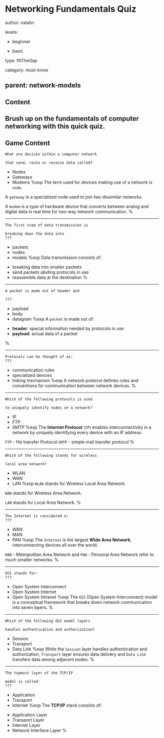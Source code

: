 # Networking Fundamentals Quiz
author: catalin

levels:

  - beginner

  - basic

type: fillTheGap

category: must-know

parent: network-models
---
## Content

Brush up on the fundamentals of computer networking with this quick quiz.
---
## Game Content

```
What are devices within a computer network

that send, route or receive data called?
```
* Nodes
* Gateways
* Modems
%exp
The term used for devices making use of a network is `node`.

A `gateway` is a specialized node used to join two dissimilar networks.

A `modem` is a type of hardware device that converts between analog and digital data in real time for two-way network communication.
%

---
```
The first step of data transmission is

breaking down the data into
???
```
* packets
* nodes
* models
%exp
Data transmission consists of:
- breaking data into smaller packets
- send packets abiding protocols in use
- reassemble data at the destination
%

---
```
A packet is made out of header and

???
```
* payload
* body
* datagram
%exp
A `packet` is made out of:
- **header**: special information needed by protocols in use
- **payload**: actual data of a packet

%

---
```
Protocols can be thought of as:
???
```
* communication rules
* specialized devices
* linking mechanism
%exp
A network protocol defines rules and conventions for communication between network devices.
%

---
```
Which of the following protocols is used

to uniquely identify nodes on a network?
```
* IP
* FTP
* SMTP
%exp
The **Internet Protocol** (`IP`) enables interconnectivity in a network by uniquely identifying every device with an IP address.

`FTP` - file transfer Protocol
`SMTP` - simple mail transfer protocol
%

---
```
Which of the following stands for wireless

local area network?
```
* WLAN
* WAN
* LAN
%exp
`WLAN` stands for Wireless Local Area Network.

`WAN` stands for Wireless Area Network.

`LAN` stands for Local Area Network.
%

---
```
The Internet is considered a:
???
```
* WAN
* MAN
* PAN
%exp
The `Internet` is the largest **Wide Area Network**, interconnecting devices all over the world.

`MAN` - Metropolitan Area Network and `PAN` - Personal Area Network refer to much smaller networks.
%

---
```
OSI stands for:
???
```
* Open System Interconnect
* Open System Internet
* Open System Intranet
%exp
The `OSI` (Open System Interconnect) model is a conceptual framework that breaks down network communication into seven layers.
%
---
```
Which of the following OSI model layers

handles authentication and authorization?
```
* Session
* Transport
* Data Link
%exp
While the `Session` layer handles authentication and authorization, `Transport` layer ensures data delivery and `Data Link` transfers data among adjacent nodes.
%

---
```
The topmost layer of the TCP/IP

model is called:
???
```
* Application
* Transport
* Internet
%exp
The **TCP/IP** stack consists of:
- Application Layer
- Transport Layer
- Internet Layer
- Network Interface Layer
%

